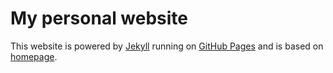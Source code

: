 # My personal website

This website is powered by [Jekyll](http://jekyllrb.com/) running on [GitHub Pages](https://pages.github.com/) and is based on [homepage](https://github.com/srus/homepage).
